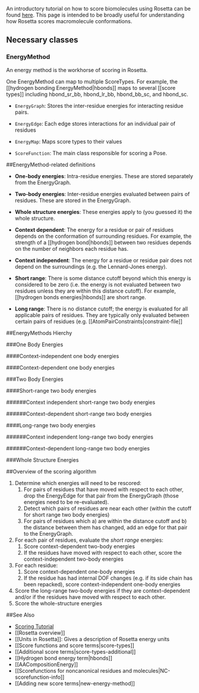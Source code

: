 An introductory tutorial on how to score biomolecules using Rosetta can be found [here](https://www.rosettacommons.org/demos/latest/tutorials/scoring/scoring). This page is intended to be broadly useful for understanding how Rosetta scores macromolecule conformations.


## Necessary classes ##

### EnergyMethod ###

An energy method is the workhorse of scoring in Rosetta.

One EnergyMethod can map to multiple ScoreTypes.  For example, the [[hydrogen bonding EnergyMethod|hbonds]] maps to several [[score types]] including hbond_sr_bb, hbond_lr_bb, hbond_bb_sc, and hbond_sc.

* `EnergyGraph`: Stores the inter-residue energies for interacting residue pairs.

* `EnergyEdge`: Each edge stores interactions for an individual pair of residues

* `EnergyMap`: Maps score types to their values

* `ScoreFunction`: The main class responsible for scoring a Pose. 

##EnergyMethod-related definitions

* **One-body energies**: Intra-residue energies. These are stored separately from the EnergyGraph.

* **Two-body energies**: Inter-residue energies evaluated between pairs of residues. These are stored in the EnergyGraph.

* **Whole structure energies**: These energies apply to (you guessed it) the whole structure.

* **Context dependent**: The energy for a residue or pair of residues depends on the conformation of surrounding residues. For example, the strength of a [[hydrogen bond|hbonds]] between two residues depends on the number of neighbors each residue has.

* **Context independent**: The energy for a residue or residue pair does not depend on the surroundings (e.g. the Lennard-Jones energy).

* **Short range**: There is some distance cutoff beyond which this energy is considered to be zero (i.e. the energy is not evaluated between two residues unless they are within this distance cutoff).  For example, [[hydrogen bonds energies|hbonds]] are short range.

* **Long range**: There is no distance cutoff; the energy is evaluated for all applicable pairs of residues.  They are typically only evaluated between certain pairs of residues (e.g. [[AtomPairConstraints|constraint-file]]

##EnergyMethods Hierchy

###One Body Energies

####Context-independent one body energies

####Context-dependent one body energies

###Two Body Energies

####Short-range two body energies

######Context independent short-range two body energies

######Context-dependent short-range two body energies

####Long-range two body energies

######Context independent long-range two body energies

######Context-dependent long-range two body energies

###Whole Structure Energies

##Overview of the scoring algorithm

1. Determine which energies will need to be rescored:
   1. For pairs of residues that have moved with respect to each other, drop the EnergyEdge for that pair from the EnergyGraph (those energies need to be re-evaluated).
   2. Detect which pairs of residues are near each other (within the cutoff for short range two body energies)
   3. For pairs of residues which a) are within the distance cutoff and b) the distance between them has changed, add an edge for that pair to the EnergyGraph.
2. For each pair of residues, evaluate the *short range* energies:
   1. Score context-dependent two-body energies
   2. If the residues have moved with respect to each other, score the context-independent two-body energies
3. For each residue:
   1. Score context-dependent one-body energies
   2. If the residue has had internal DOF changes (e.g. if its side chain has been repacked), score context-independent one-body energies
4. Score the long-range two-body energies if they are context-dependent and/or if the residues have moved with respect to each other.
5. Score the whole-structure energies



##See Also

* [Scoring Tutorial](https://www.rosettacommons.org/demos/latest/tutorials/scoring/scoring)
* [[Rosetta overview]]
* [[Units in Rosetta]]: Gives a description of Rosetta energy units
* [[Score functions and score terms|score-types]]
* [[Additional score terms|score-types-additional]]
* [[Hydrogen bond energy term|hbonds]]
* [[AACompositionEnergy]]
* [[Scorefunctions for noncanonical residues and molecules|NC-scorefunction-info]]
* [[Adding new score terms|new-energy-method]]